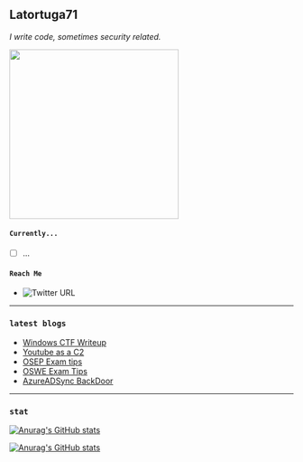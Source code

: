 ## Latortuga71
<p>
  <em>
    I write code, sometimes security related.</b>
  </em>
</p>
<!-- <img align="right" alt="GIF" src="https://64.media.tumblr.com/tumblr_m1mfj6gCO81qjj1zvo1_500.gifv" />
<!-- https://media4.giphy.com/media/ixmzSYVKYrHgc/giphy.gif?cid=ecf05e4790jme06l8obzh9554c1srcncdz6rjef92l50uo6g&rid=giphy.gif&ct=g -->
<!-- ### <img src="https://64.media.tumblr.com/tumblr_m1mfj6gCO81qjj1zvo1_500.gifv" width="400px"> spike ramen --> 
<!-- ### <img src="https://64.media.tumblr.com/a82ec3e05319b1e6841f30f22256bd8b/tumblr_mw2dvqJNjs1r07tfbo1_250.gifv" width="300px"> -->
<!-- ### <img src="https://64.media.tumblr.com/c47c6ca9e3bb90edb24182c5b77ad6b9/tumblr_mlf59n1q121roi27ho1_400.gifv" width="400px"> -->
<!-- ### <img src="https://64.media.tumblr.com/e7c826f9355e2dc3b14c89b92efd320b/tumblr_n7r5qpSVAE1sybqm2o5_400.gifv" width="400px"> -->
<!-- ### <img src="https://64.media.tumblr.com/925d019184ee5d0cc7839b63f346b98f/tumblr_n7r5qpSVAE1sybqm2o9_400.gifv" width="300px">  flcl atomsk-->
<img align="center" src="https://media.giphy.com/media/bi6RQ5x3tqoSI/giphy.gif" width="300px">

#### `Currently...`
  * [ ] ...
 
#### `Reach Me`
 * ![Twitter URL](https://img.shields.io/twitter/url?label=latortuga71&style=social&url=https%3A%2F%2Ftwitter.com%2Flatortuga71)
---

### `latest blogs`

<!-- BLOG-POST-LIST:START -->
- [Windows CTF Writeup](https://christopherja.rocks/posts/2021/08/windows-ctf-writeup/)
- [Youtube as a C2](https://christopherja.rocks/posts/2021/07/youtube-as-a-c2/)
- [OSEP Exam tips](https://christopherja.rocks/posts/2021/04/osep-exam-tips/)
- [OSWE Exam Tips](https://christopherja.rocks/posts/2020/12/oswe-exam-tips/)
- [AzureADSync BackDoor](https://christopherja.rocks/posts/2020/05/azureadsync-backdoor/)
<!-- BLOG-POST-LIST:END -->


---
### `stat`

[![Anurag's GitHub stats](https://github-readme-stats.vercel.app/api?username=latortuga71&count_private=true&show_icons=true&theme=radical)](https://github.com/anuraghazra/github-readme-stats)

[![Anurag's GitHub stats](https://github-readme-stats.vercel.app/api/top-langs/?username=latortuga71&show_icons=true&theme=radical&exclude_repo=TortugaToolKit&layout=compact&hide=HTML&langs_count=6)](https://github.com/anuraghazra/github-readme-stats)

<!--
**latortuga71/latortuga71** is a ✨ _special_ ✨ repository because its `README.md` (this file) appears on your GitHub profile.

![Twitter URL](https://img.shields.io/twitter/url?label=Follow%20me&style=social&url=https%3A%2F%2Ftwitter.com%2Flatortuga71) 


Here are some ideas to get you started:

- 🔭 I’m currently working on ...
- 🌱 I’m currently learning ...
- 👯 I’m looking to collaborate on ...
- 🤔 I’m looking for help with ...
- 💬 Ask me about ...
- 📫 How to reach me: ...
- 😄 Pronouns: ...
- ⚡ Fun fact: ...
-->


